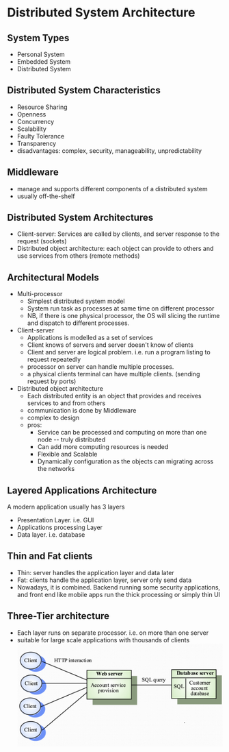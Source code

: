 
# Distributed System Architecture

## System Types
  - Personal System
  - Embedded System
  - Distributed System

## Distributed System Characteristics
  - Resource Sharing
  - Openness
  - Concurrency
  - Scalability
  - Faulty Tolerance
  - Transparency
  - disadvantages: complex, security, manageability, unpredictability

## Middleware
  - manage and supports different components of a distributed system
  - usually off-the-shelf  

## Distributed System Architectures 
  - Client-server: Services are called by clients, and server response to the request (sockets)
  - Distributed object architecture: each object can provide to others and use services from others (remote methods)

## Architectural Models
  - Multi-processor
    - Simplest distributed system model
    - System run task as processes at same time on different processor
    - NB, if there is one physical processor, the OS will slicing the runtime and dispatch to different processes.
  - Client-server 
    - Applications is modelled as a set of services
    - Client knows of servers and server doesn't know of clients
    - Client and server are logical problem. i.e. run a program listing to request repeatedly
    - processor on server can handle multiple processes. 
    - a physical clients terminal can have multiple clients. (sending request by ports)
  - Distributed object architecture
    - Each distributed entity is an object that provides and receives services to and from others
    - communication is done by Middleware
    - complex to design
    - pros: 
      - Service can be processed and computing on more than one node -- truly distributed
      - Can add more computing resources is needed
      - Flexible and Scalable
      - Dynamically configuration as the objects can migrating across the networks
  
## Layered Applications Architecture
A modern application usually has 3 layers

  - Presentation Layer. i.e. GUI
  - Applications processing Layer
  - Data layer. i.e. database

## Thin and Fat clients
  - Thin: server handles the application layer and data later
  - Fat: clients handle the application layer, server only send data
  - Nowadays, it is combined. Backend running some security applications, and front end like mobile apps run the thick processing or simply thin UI 

## Three-Tier architecture
  - Each layer runs on separate processor. i.e. on more than one server
  - suitable for large scale applications with thousands of clients
  ![3-tier client-server architecture](./resources/image.png)

